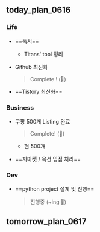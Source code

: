 ## today_plan_0616



### Life

- ==독서==

  - Titans' tool 정리

- Github 최신화

  >   Complete ! (🐥)

- ==Tistory 최신화==



### Business

- 쿠팡 500개 Listing 완료

  > Complete! (🐥)

  - 현 500개

- ==지마켓 / 옥션 입점 처리==



### Dev

- ==python project 설계 및 진행==

  > 진행중 (~ing 🐣)



## tomorrow_plan_0617




